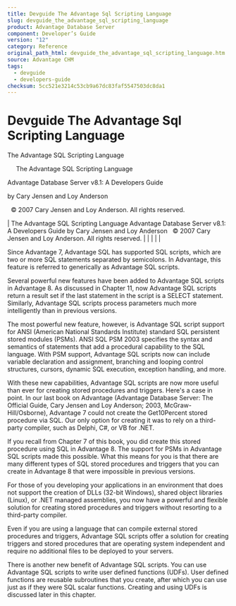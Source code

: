 ```yaml
---
title: Devguide The Advantage Sql Scripting Language
slug: devguide_the_advantage_sql_scripting_language
product: Advantage Database Server
component: Developer’s Guide
version: "12"
category: Reference
original_path_html: devguide_the_advantage_sql_scripting_language.htm
source: Advantage CHM
tags:
  - devguide
  - developers-guide
checksum: 5cc521e3214c53cb9a67dc83faf5547503dc8da1
---
```


# Devguide The Advantage Sql Scripting Language

The Advantage SQL Scripting Language

     The Advantage SQL Scripting Language

Advantage Database Server v8.1: A Developers Guide

by Cary Jensen and Loy Anderson

  © 2007 Cary Jensen and Loy Anderson. All rights reserved.

| The Advantage SQL Scripting Language  Advantage Database Server v8.1: A Developers Guide  by Cary Jensen and Loy Anderson    © 2007 Cary Jensen and Loy Anderson. All rights reserved. |  |  |  |  |

Since Advantage 7, Advantage SQL has supported SQL scripts, which are two or more SQL statements separated by semicolons. In Advantage, this feature is referred to generically as Advantage SQL scripts.

Several powerful new features have been added to Advantage SQL scripts in Advantage 8. As discussed in Chapter 11, now Advantage SQL scripts return a result set if the last statement in the script is a SELECT statement. Similarly, Advantage SQL scripts process parameters much more intelligently than in previous versions.

The most powerful new feature, however, is Advantage SQL script support for ANSI (American National Standards Institute) standard SQL persistent stored modules (PSMs). ANSI SQL PSM 2003 specifies the syntax and semantics of statements that add a procedural capability to the SQL language. With PSM support, Advantage SQL scripts now can include variable declaration and assignment, branching and looping control structures, cursors, dynamic SQL execution, exception handling, and more.

With these new capabilities, Advantage SQL scripts are now more useful than ever for creating stored procedures and triggers. Here's a case in point. In our last book on Advantage (Advantage Database Server: The Official Guide, Cary Jensen and Loy Anderson; 2003, McGraw-Hill/Osborne), Advantage 7 could not create the Get10Percent stored procedure via SQL. Our only option for creating it was to rely on a third-party compiler, such as Delphi, C#, or VB for .NET.

If you recall from Chapter 7 of this book, you did create this stored procedure using SQL in Advantage 8. The support for PSMs in Advantage SQL scripts made this possible. What this means for you is that there are many different types of SQL stored procedures and triggers that you can create in Advantage 8 that were impossible in previous versions.

For those of you developing your applications in an environment that does not support the creation of DLLs (32-bit Windows), shared object libraries (Linux), or .NET managed assemblies, you now have a powerful and flexible solution for creating stored procedures and triggers without resorting to a third-party compiler.

Even if you are using a language that can compile external stored procedures and triggers, Advantage SQL scripts offer a solution for creating triggers and stored procedures that are operating system independent and require no additional files to be deployed to your servers.

There is another new benefit of Advantage SQL scripts. You can use Advantage SQL scripts to write user defined functions (UDFs). User defined functions are reusable subroutines that you create, after which you can use just as if they were SQL scalar functions. Creating and using UDFs is discussed later in this chapter.
